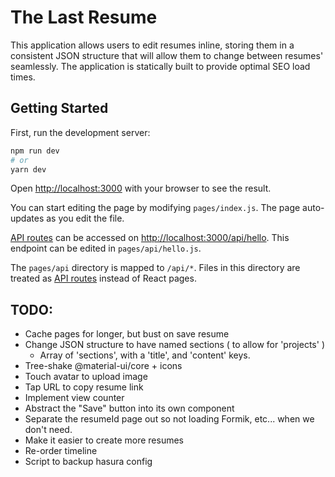 # The Last Resume

This application allows users to edit resumes inline, storing them in a consistent JSON structure that will allow them to change between resumes' seamlessly. The application is statically built to provide optimal SEO load times.

## Getting Started

First, run the development server:

```bash
npm run dev
# or
yarn dev
```

Open [http://localhost:3000](http://localhost:3000) with your browser to see the result.

You can start editing the page by modifying `pages/index.js`. The page auto-updates as you edit the file.

[API routes](https://nextjs.org/docs/api-routes/introduction) can be accessed on [http://localhost:3000/api/hello](http://localhost:3000/api/hello). This endpoint can be edited in `pages/api/hello.js`.

The `pages/api` directory is mapped to `/api/*`. Files in this directory are treated as [API routes](https://nextjs.org/docs/api-routes/introduction) instead of React pages.


## TODO:
* Cache pages for longer, but bust on save resume
* Change JSON structure to have named sections ( to allow for 'projects' )
  * Array of 'sections', with a 'title', and 'content' keys.
* Tree-shake @material-ui/core + icons
* Touch avatar to upload image
* Tap URL to copy resume link
* Implement view counter
* Abstract the "Save" button into its own component
* Separate the resumeId page out so not loading Formik, etc... when we don't need.
* Make it easier to create more resumes
* Re-order timeline
* Script to backup hasura config